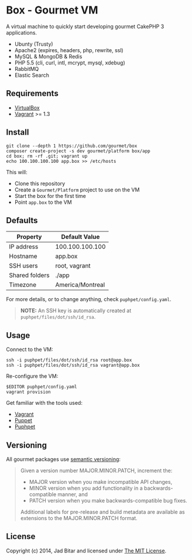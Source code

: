 # Box - Gourmet VM

A virtual machine to quickly start developing gourmet CakePHP 3 applications.

* Ubunty (Trusty)
* Apache2 (expires, headers, php, rewrite, ssl)
* MySQL & MongoDB & Redis
* PHP 5.5 (cli, curl, intl, mcrypt, mysql, xdebug)
* RabbitMQ
* Elastic Search

## Requirements

* [VirtualBox][virtualbox]
* [Vagrant][vagrant] >= 1.3

## Install

```
git clone --depth 1 https://github.com/gourmet/box
composer create-project -s dev gourmet/platform box/app
cd box; rm -rf .git; vagrant up
echo 100.100.100.100 app.box >> /etc/hosts
```

This will:

* Clone this repository
* Create a `Gourmet/Platform` project to use on the VM
* Start the box for the first time
* Point `app.box` to the VM

## Defaults

| Property       | Default Value    |
|----------------|------------------|
| IP address     | 100.100.100.100  |
| Hostname       | app.box          |
| SSH users      | root, vagrant    |
| Shared folders | ./app            |
| Timezone       | America/Montreal |

For more details, or to change anything, check `puphpet/config.yaml`.

> __NOTE:__ An SSH key is automatically created at `puphpet/files/dot/ssh/id_rsa`.

## Usage

Connect to the VM:

```
ssh -i puphpet/files/dot/ssh/id_rsa root@app.box
ssh -i puphpet/files/dot/ssh/id_rsa vagrant@app.box
```

Re-configure the VM:

```
$EDITOR puphpet/config.yaml
vagrant provision
```

Get familiar with the tools used:

* [Vagrant][vagrant]
* [Puppet][puppet]
* [Puphpet][puphpet]

## Versioning

All gourmet packages use [semantic versioning][semver]:

> Given a version number MAJOR.MINOR.PATCH, increment the:
>
> - MAJOR version when you make incompatible API changes,
> - MINOR version when you add functionality in a backwards-compatible manner, and
> - PATCH version when you make backwards-compatible bug fixes.
>
> Additional labels for pre-release and build metadata are available as extensions to the
> MAJOR.MINOR.PATCH format.

## License

Copyright (c) 2014, Jad Bitar and licensed under [The MIT License][mit].

[mit]:http://www.opensource.org/licenses/mit-license.php
[puphpet]:http://puphpet.com
[puppet]:http://puppetlabs.com
[semver]:http://semver.org
[vagrant]:http://vagrantup.com
[virtualbox]:http://virtualbox.org
